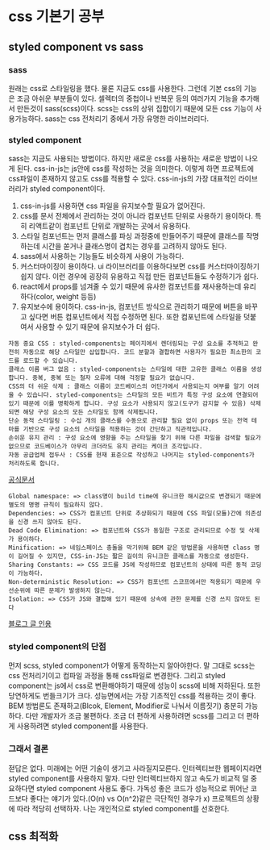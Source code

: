 # css 기본기 공부

## styled component vs sass

### sass

원래는 css로 스타일링을 했다. 물론 지금도 css를 사용한다. 그런데 기본 css의 기능은 조금 아쉬운 부분들이 있다. 셀렉터의 중첩이나 반복문 등의 여러가지 기능을 추가해서 만든것이 sass(scss)이다. scss는 css의 상위 집합이기 때문에 모든 css 기능이 사용가능하다. sass는 css 전처리기 중에서 가장 유명한 라이브러리다.

### styled component

sass는 지금도 사용되는 방법이다. 하지만 새로운 css를 사용하는 새로운 방법이 나오게 된다. css-in-js는 js안에 css를 작성하는 것을 의미한다. 이렇게 하면 프로젝트에 css파일이 존재하지 않고도 css를 적용할 수 있다. css-in-js의 가장 대표적인 라이브러리가 styled component이다.

1. css-in-js를 사용하면 css 파일을 유지보수할 필요가 없어진다.
2. css를 문서 전체에서 관리하는 것이 아니라 컴포넌트 단위로 사용하기 용이하다. 특히 리액트같이 컴포넌트 단위로 개발하는 곳에서 유용하다.
3. 스타일 컴포넌트는 먼저 클래스를 파싱 과정중에 만들어주기 때문에 클래스를 작명하는데 시간을 쏟거나 클래스명이 겹치는 경우를 고려하지 않아도 된다.
4. sass에서 사용하는 기능들도 비슷하게 사용이 가능하다.
5. 커스터마이징이 용이하다. ui 라이브러리를 이용하다보면 css를 커스터마이징하기 쉽지 않다. 이런 경우에 굉장히 유용하고 직접 만든 컴포넌트들도 수정하기가 쉽다.
6. react에서 props를 넘겨줄 수 있기 때문에 유사한 컴포넌트를 재사용하는데 유리하다(color, weight 등등)
7. 유지보수에 용이하다. css-in-js, 컴포넌트 방식으로 관리하기 때문에 버튼을 바꾸고 싶다면 버튼 컴포넌트에서 직접 수정하면 된다. 또한 컴포넌트에 스타일을 덧붙여서 사용할 수 있기 때문에 유지보수가 더 쉽다.

```
자동 중요 CSS : styled-components는 페이지에서 렌더링되는 구성 요소를 추적하고 완전히 자동으로 해당 스타일만 삽입합니다. 코드 분할과 결합하면 사용자가 필요한 최소한의 코드를 로드할 수 있습니다.
클래스 이름 버그 없음 : styled-components는 스타일에 대한 고유한 클래스 이름을 생성합니다. 중복, 중복 또는 철자 오류에 대해 걱정할 필요가 없습니다.
CSS의 더 쉬운 삭제 : 클래스 이름이 코드베이스의 어딘가에서 사용되는지 여부를 알기 어려울 수 있습니다. styled-components는 스타일의 모든 비트가 특정 구성 요소에 연결되어 있기 때문에 이를 명확하게 합니다. 구성 요소가 사용되지 않고(도구가 감지할 수 있음) 삭제되면 해당 구성 요소의 모든 스타일도 함께 삭제됩니다.
단순 동적 스타일링 : 수십 개의 클래스를 수동으로 관리할 필요 없이 props 또는 전역 테마를 기반으로 구성 요소의 스타일을 적용하는 것이 간단하고 직관적입니다.
손쉬운 유지 관리 : 구성 요소에 영향을 주는 스타일을 찾기 위해 다른 파일을 검색할 필요가 없으므로 코드베이스가 아무리 크더라도 유지 관리는 케이크 조각입니다.
자동 공급업체 접두사 : CSS를 현재 표준으로 작성하고 나머지는 styled-components가 처리하도록 합니다.
```

[공식문서](https://styled-components.com/docs/basics#motivation)

```
Global namespace: => class명이 build time에 유니크한 해시값으로 변경되기 때문에 별도의 명명 규칙이 필요하지 않다.
Dependencies: => CSS가 컴포넌트 단위로 추상화되기 때문에 CSS 파일(모듈)간에 의존성을 신경 쓰지 않아도 된다.
Dead Code Elimination: => 컴포넌트와 CSS가 동일한 구조로 관리되므로 수정 및 삭제가 용이하다.
Minification: => 네임스페이스 충돌을 막기위해 BEM 같은 방법론을 사용하면 class 명이 길어질 수 있지만, CSS-in-JS는 짧은 길이의 유니크한 클래스를 자동으로 생성한다.
Sharing Constants: => CSS 코드를 JS에 작성하므로 컴포넌트의 상태에 따른 동적 코딩이 가능하다.
Non-deterministic Resolution: => CSS가 컴포넌트 스코프에서만 적용되기 때문에 우선순위에 따른 문제가 발생하지 않는다.
Isolation: => CSS가 JS와 결합해 있기 때문에 상속에 관한 문제를 신경 쓰지 않아도 된다
```

[블로그 글 인용](https://blueshw.github.io/2020/09/14/why-css-in-css/)

### styled component의 단점

먼저 scss, styled component가 어떻게 동작하는지 알아야한다. 말 그대로 scss는 css 전처리기이고 컴파일 과정을 통해 css파일로 변경한다. 그리고 styled component는 js에서 css로 변환해야하기 때문에 성능이 scss에 비해 저하된다. 또한 당연하게도 번들크기가 크다. 성능면에서는 가장 기초적인 css를 적용하는 것이 좋다. BEM 방법론도 존재하고(Blcok, Element, Modifier로 나눠서 이름짓기) 충분히 가능하다. 다만 개발자가 조금 불편하다. 조금 더 편하게 사용하려면 scss를 그리고 더 편하게 사용하려면 styled component를 사용한다.

### 그래서 결론

젇답은 없다. 미래에는 어떤 기술이 생기고 사라질지모른다. 인터렉티브한 웹페이지라면 styled component를 사용하지 말자. 다만 인터렉티브하지 않고 속도가 비교적 덜 중요하다면 styled component 사용도 좋다. 가독성 좋은 코드가 성능적으로 뛰어난 코드보다 좋다는 얘기가 있다.(O(n) vs O(n^2)같은 극단적인 경우가 x) 프로젝트의 상황에 따라 적당히 선택하자. 나는 개인적으로 styled component를 선호한다.

## css 최적화
